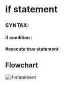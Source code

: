 # if statement
### **SYNTAX**:
#### if condition :
####   #execute true statement
## Flowchart

![if-statement](https://user-images.githubusercontent.com/99674505/205532394-a089b1f5-e603-4ba4-ba2f-4a698197c28f.jpg)
